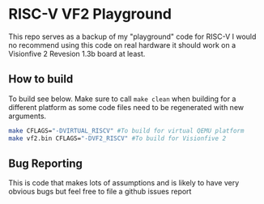 # RISC-V VF2 Playground
This repo serves as a backup of my "playground" code for RISC-V I would no recommend using this code on real hardware it should work on a Visionfive 2 Revesion 1.3b board at least.

## How to build
To build see below. Make sure to call `make clean` when building for a different platform as some code files need to be regenerated with new arguments.
```sh
make CFLAGS="-DVIRTUAL_RISCV" #To build for virtual QEMU platform
make vf2.bin CFLAGS="-DVF2_RISCV" #To build for Visionfive 2
```

## Bug Reporting
This is code that makes lots of assumptions and is likely to have very obvious bugs but feel free to file a github issues report


